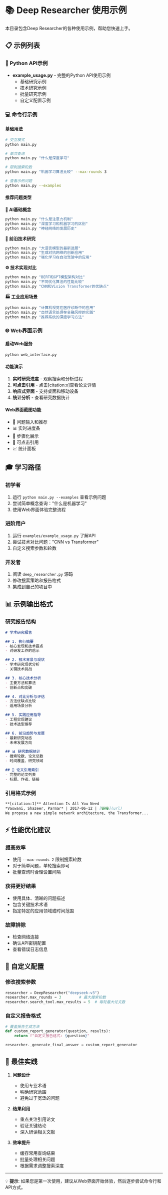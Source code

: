 # 📚 Deep Researcher 使用示例

本目录包含Deep Researcher的各种使用示例，帮助您快速上手。

## 📋 示例列表

### 🐍 Python API示例
- **example_usage.py** - 完整的Python API使用示例
  - 基础研究示例
  - 技术研究示例  
  - 批量研究示例
  - 自定义配置示例

### 💻 命令行示例

#### 基础用法
```bash
# 交互模式
python main.py

# 单次查询
python main.py "什么是深度学习"

# 限制搜索轮数
python main.py "机器学习算法比较" --max-rounds 3

# 查看示例问题
python main.py --examples
```

#### 推荐问题类型

**🤖 AI基础概念**
```bash
python main.py "什么是注意力机制"
python main.py "深度学习和机器学习的区别"  
python main.py "神经网络的发展历史"
```

**🔬 前沿技术研究**
```bash
python main.py "大语言模型的最新进展"
python main.py "生成对抗网络的创新应用"
python main.py "强化学习在自动驾驶中的应用"
```

**⚙️ 技术实现对比**
```bash
python main.py "BERT和GPT模型架构对比"
python main.py "不同优化算法的性能比较"
python main.py "CNN和Vision Transformer的优缺点"
```

**🏭 工业应用场景**
```bash
python main.py "计算机视觉在医疗诊断中的应用"
python main.py "自然语言处理在金融风控的实践"
python main.py "推荐系统的深度学习方法"
```

### 🌐 Web界面示例

#### 启动Web服务
```bash
python web_interface.py
```

#### 功能演示
1. **实时研究进度** - 观察搜索和分析过程
2. **可点击引用** - 点击[citation:x]查看论文详情
3. **响应式界面** - 支持桌面和移动设备
4. **统计分析** - 查看研究数据统计

#### Web界面截图功能
- 🎯 问题输入和推荐
- 📊 实时进度条
- 📝 步骤化展示
- 🔗 可点击引用
- 📈 统计面板

## 🎓 学习路径

### 初学者
1. 运行 `python main.py --examples` 查看示例问题
2. 尝试简单概念查询："什么是机器学习"
3. 使用Web界面体验完整流程

### 进阶用户  
1. 运行 `examples/example_usage.py` 了解API
2. 尝试技术对比问题："CNN vs Transformer"
3. 自定义搜索参数和轮数

### 开发者
1. 阅读 `deep_researcher.py` 源码
2. 修改搜索策略和报告格式  
3. 集成到自己的项目中

## 📊 示例输出格式

### 研究报告结构
```markdown
# 学术研究报告

## 1. 执行摘要
- 核心发现和技术要点
- 对研发工作的启示

## 2. 技术背景与现状  
- 学术研究现状分析
- 关键技术挑战

## 3. 核心技术分析
- 主要方法和算法
- 创新点和突破

## 4. 对比分析与评估
- 方法优缺点比较
- 适用场景分析

## 5. 实践应用指导
- 工程实现建议
- 技术选型推荐

## 6. 前沿趋势与发展
- 最新研究动态
- 未来发展方向

## 📊 研究数据统计
- 搜索轮数、论文总数
- 时间覆盖、研究领域

## 📖 论文引用索引  
- 完整的论文列表
- 标题、作者、链接
```

### 引用格式示例
```markdown
**[citation:1]** Attention Is All You Need
*Vaswani, Shazeer, Parmar* | 2017-06-12 | [链接](url)
We propose a new simple network architecture, the Transformer...
```

## ⚡ 性能优化建议

### 提高效率
- 使用 `--max-rounds 2` 限制搜索轮数
- 对于简单问题，单轮搜索即可
- 批量查询时合理设置间隔

### 获得更好结果  
- 使用具体、清晰的问题描述
- 包含关键技术术语
- 指定特定的应用领域或时间范围

### 故障排除
- 检查网络连接
- 确认API密钥配置
- 查看错误日志信息

## 🔧 自定义配置

### 修改搜索参数
```python
researcher = DeepResearcher("deepseek-v3")
researcher.max_rounds = 3        # 最大搜索轮数
researcher.search_tool.max_results = 5  # 每轮最大论文数
```

### 自定义报告格式
```python
# 覆盖报告生成方法
def custom_report_generator(question, results):
    return f"自定义报告格式: {question}"

researcher._generate_final_answer = custom_report_generator
```

## 🚀 最佳实践

1. **问题设计**
   - 使用专业术语
   - 明确研究范围
   - 避免过于宽泛的问题

2. **结果利用**
   - 重点关注引用论文
   - 验证关键结论
   - 深入研读相关文献

3. **效率提升**
   - 缓存常用查询结果
   - 批量处理相关问题
   - 根据需求调整搜索深度

---

💡 **提示**: 如果您是第一次使用，建议从Web界面开始体验，然后逐步尝试命令行和API方式。